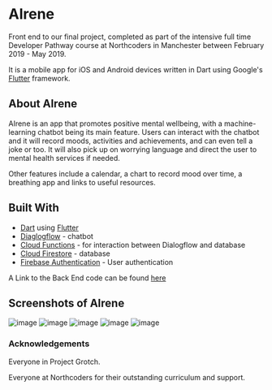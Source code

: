 # AIrene

Front end to our final project, completed as part of the intensive full time Developer Pathway course at Northcoders in Manchester between February 2019 - May 2019.

It is a mobile app for iOS and Android devices written in Dart using Google's [Flutter](https://flutter.io/docs/get-started/codelab) framework.

## About AIrene

AIrene is an app that promotes positive mental wellbeing, with a machine-learning chatbot being its main feature. Users can interact with the chatbot and it will record moods, activities and achievements, and can even tell a joke or too. It will also pick up on worrying language and direct the user to mental health services if needed.

Other features include a calendar, a chart to record mood over time, a breathing app and links to useful resources.

## Built With

- [Dart](https://dart.dev/) using [Flutter](https://flutter.dev/)
- [Diaglogflow](https://dialogflow.com/?authuser=1) - chatbot
- [Cloud Functions](https://firebase.google.com/products/functions) - for interaction between Dialogflow and database
- [Cloud Firestore](https://cloud.google.com/firestore/) - database
- [Firebase Authentication](https://firebase.google.com/products/auth) - User authentication

A Link to the Back End code can be found [here](https://github.com/projectgrotch/project-be)

## Screenshots of AIrene

![image](https://user-images.githubusercontent.com/46065533/58484255-9e55b400-8159-11e9-9cb3-a58f3c4155cc.png)
![image](https://user-images.githubusercontent.com/46065533/58484306-b88f9200-8159-11e9-8afa-585e96b74f17.png)
![image](https://user-images.githubusercontent.com/46065533/58484421-ef65a800-8159-11e9-8ff8-31f23921ec29.png)
![image](https://user-images.githubusercontent.com/46065533/58484353-cfce7f80-8159-11e9-9ae5-8966c103be55.png)
![image](https://user-images.githubusercontent.com/46065533/58484457-02787800-815a-11e9-9ed8-28f9c13dbed2.png)

### Acknowledgements

Everyone in Project Grotch.

Everyone at Northcoders for their outstanding curriculum and support.
